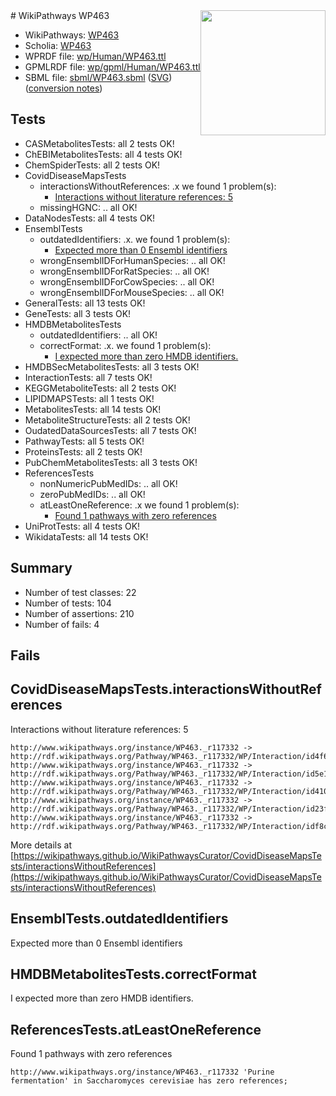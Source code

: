 <img style="float: right; width: 200px" src="../logo.png" />
# WikiPathways WP463

* WikiPathways: [WP463](https://identifiers.org/wikipathways:WP463)
* Scholia: [WP463](https://scholia.toolforge.org/wikipathways/WP463)
* WPRDF file: [wp/Human/WP463.ttl](../wp/Human/WP463.ttl)
* GPMLRDF file: [wp/gpml/Human/WP463.ttl](../wp/gpml/Human/WP463.ttl)
* SBML file: [sbml/WP463.sbml](../sbml/WP463.sbml) ([SVG](../sbml/WP463.svg)) ([conversion notes](../sbml/WP463.txt))

## Tests
* CASMetabolitesTests: all 2 tests OK!
* ChEBIMetabolitesTests: all 4 tests OK!
* ChemSpiderTests: all 2 tests OK!
* CovidDiseaseMapsTests
    * interactionsWithoutReferences: .x we found 1 problem(s):
        * [Interactions without literature references: 5](#2e295933)
    * missingHGNC: .. all OK!
* DataNodesTests: all 4 tests OK!
* EnsemblTests
    * outdatedIdentifiers: .x. we found 1 problem(s):
        * [Expected more than 0 Ensembl identifiers](#f44398b7)
    * wrongEnsemblIDForHumanSpecies: .. all OK!
    * wrongEnsemblIDForRatSpecies: .. all OK!
    * wrongEnsemblIDForCowSpecies: .. all OK!
    * wrongEnsemblIDForMouseSpecies: .. all OK!
* GeneralTests: all 13 tests OK!
* GeneTests: all 3 tests OK!
* HMDBMetabolitesTests
    * outdatedIdentifiers: .. all OK!
    * correctFormat: .x. we found 1 problem(s):
        * [I expected more than zero HMDB identifiers.](#ad154c1e)
* HMDBSecMetabolitesTests: all 3 tests OK!
* InteractionTests: all 7 tests OK!
* KEGGMetaboliteTests: all 2 tests OK!
* LIPIDMAPSTests: all 1 tests OK!
* MetabolitesTests: all 14 tests OK!
* MetaboliteStructureTests: all 2 tests OK!
* OudatedDataSourcesTests: all 7 tests OK!
* PathwayTests: all 5 tests OK!
* ProteinsTests: all 2 tests OK!
* PubChemMetabolitesTests: all 3 tests OK!
* ReferencesTests
    * nonNumericPubMedIDs: .. all OK!
    * zeroPubMedIDs: .. all OK!
    * atLeastOneReference: .x we found 1 problem(s):
        * [Found 1 pathways with zero references](#35eb778e)
* UniProtTests: all 4 tests OK!
* WikidataTests: all 14 tests OK!


## Summary

* Number of test classes: 22
* Number of tests: 104
* Number of assertions: 210
* Number of fails: 4

## Fails

<a name="2e295933" />

## CovidDiseaseMapsTests.interactionsWithoutReferences

Interactions without literature references: 5
```
http://www.wikipathways.org/instance/WP463._r117332 -> http://rdf.wikipathways.org/Pathway/WP463._r117332/WP/Interaction/id4f63d7fc
http://www.wikipathways.org/instance/WP463._r117332 -> http://rdf.wikipathways.org/Pathway/WP463._r117332/WP/Interaction/id5e17844
http://www.wikipathways.org/instance/WP463._r117332 -> http://rdf.wikipathways.org/Pathway/WP463._r117332/WP/Interaction/id4101892f
http://www.wikipathways.org/instance/WP463._r117332 -> http://rdf.wikipathways.org/Pathway/WP463._r117332/WP/Interaction/id23f208f
http://www.wikipathways.org/instance/WP463._r117332 -> http://rdf.wikipathways.org/Pathway/WP463._r117332/WP/Interaction/idf8ce25a
```

More details at [https://wikipathways.github.io/WikiPathwaysCurator/CovidDiseaseMapsTests/interactionsWithoutReferences](https://wikipathways.github.io/WikiPathwaysCurator/CovidDiseaseMapsTests/interactionsWithoutReferences)

<a name="f44398b7" />

## EnsemblTests.outdatedIdentifiers

Expected more than 0 Ensembl identifiers
<a name="ad154c1e" />

## HMDBMetabolitesTests.correctFormat

I expected more than zero HMDB identifiers.
<a name="35eb778e" />

## ReferencesTests.atLeastOneReference

Found 1 pathways with zero references
```
http://www.wikipathways.org/instance/WP463._r117332 'Purine fermentation' in Saccharomyces cerevisiae has zero references; 
```

